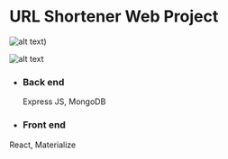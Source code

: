 # URL Shortener Web Project

![alt text](https://lwfiles.mycourse.app/systemdesign-public/374fe0fc0271e4178e1f279bf4a3bd9e.png))

![alt text](https://miro.medium.com/max/1200/1*1iL-27docce-KY9rknFexg.png)

- ### Back end

  Express JS, MongoDB

- ### Front end

React, Materialize
